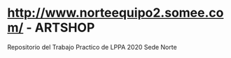 # http://www.norteequipo2.somee.com/ - ARTSHOP
Repositorio del Trabajo Practico de LPPA 2020 Sede Norte
